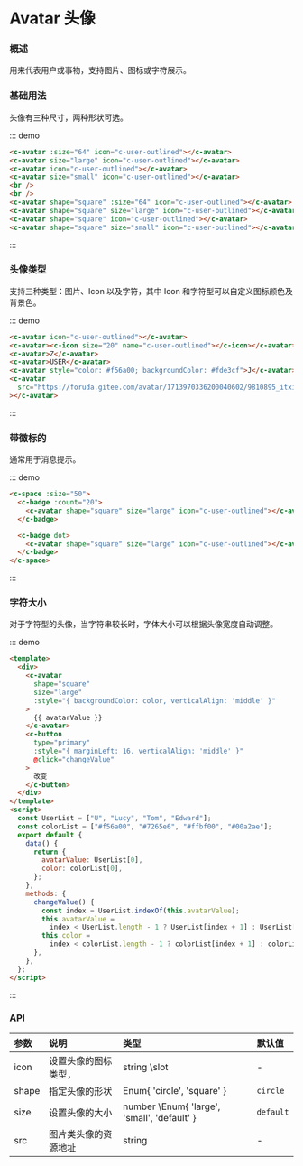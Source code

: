 # Avatar 头像

### 概述

用来代表用户或事物，支持图片、图标或字符展示。

### 基础用法

头像有三种尺寸，两种形状可选。

::: demo

```html
<c-avatar :size="64" icon="c-user-outlined"></c-avatar>
<c-avatar size="large" icon="c-user-outlined"></c-avatar>
<c-avatar icon="c-user-outlined"></c-avatar>
<c-avatar size="small" icon="c-user-outlined"></c-avatar>
<br />
<br />
<c-avatar shape="square" :size="64" icon="c-user-outlined"></c-avatar>
<c-avatar shape="square" size="large" icon="c-user-outlined"></c-avatar>
<c-avatar shape="square" icon="c-user-outlined"></c-avatar>
<c-avatar shape="square" size="small" icon="c-user-outlined"></c-avatar>
```

:::

### 头像类型

支持三种类型：图片、Icon 以及字符，其中 Icon 和字符型可以自定义图标颜色及背景色。

::: demo

```html
<c-avatar icon="c-user-outlined"></c-avatar>
<c-avatar><c-icon size="20" name="c-user-outlined"></c-icon></c-avatar>
<c-avatar>Z</c-avatar>
<c-avatar>USER</c-avatar>
<c-avatar style="color: #f56a00; backgroundColor: #fde3cf">J</c-avatar>
<c-avatar
  src="https://foruda.gitee.com/avatar/1713970336200040602/9810895_itxiaoming9_1713970336.png"
></c-avatar>
```

:::

### 带徽标的

通常用于消息提示。

::: demo

```html
<c-space :size="50">
  <c-badge :count="20">
    <c-avatar shape="square" size="large" icon="c-user-outlined"></c-avatar>
  </c-badge>

  <c-badge dot>
    <c-avatar shape="square" size="large" icon="c-user-outlined"></c-avatar>
  </c-badge>
</c-space>
```

:::

### 字符大小

对于字符型的头像，当字符串较长时，字体大小可以根据头像宽度自动调整。

::: demo

```html
<template>
  <div>
    <c-avatar
      shape="square"
      size="large"
      :style="{ backgroundColor: color, verticalAlign: 'middle' }"
    >
      {{ avatarValue }}
    </c-avatar>
    <c-button
      type="primary"
      :style="{ marginLeft: 16, verticalAlign: 'middle' }"
      @click="changeValue"
    >
      改变
    </c-button>
  </div>
</template>
<script>
  const UserList = ["U", "Lucy", "Tom", "Edward"];
  const colorList = ["#f56a00", "#7265e6", "#ffbf00", "#00a2ae"];
  export default {
    data() {
      return {
        avatarValue: UserList[0],
        color: colorList[0],
      };
    },
    methods: {
      changeValue() {
        const index = UserList.indexOf(this.avatarValue);
        this.avatarValue =
          index < UserList.length - 1 ? UserList[index + 1] : UserList[0];
        this.color =
          index < colorList.length - 1 ? colorList[index + 1] : colorList[0];
      },
    },
  };
</script>
```

:::

### API

| 参数  | 说明                 | 类型                                        | 默认值    |
| :---- | :------------------- | :------------------------------------------ | :-------- |
| icon  | 设置头像的图标类型， | string \slot                                | -         |
| shape | 指定头像的形状       | Enum{ 'circle', 'square' }                  | `circle`  |
| size  | 设置头像的大小       | number \Enum{ 'large', 'small', 'default' } | `default` |
| src   | 图片类头像的资源地址 | string                                      | -         |
